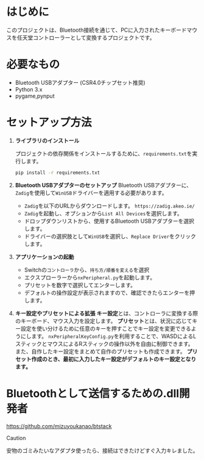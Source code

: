 # はじめに

このプロジェクトは、Bluetooth接続を通じて、PCに入力されたキーボードマウスを任天堂コントローラーとして変換するプロジェクトです。

# 必要なもの

* Bluetooth USBアダプター (CSR4.0チップセット推奨)
* Python 3.x
* pygame,pynput

# セットアップ方法

1.  **ライブラリのインストール**

    プロジェクトの依存関係をインストールするために、`requirements.txt`を実行します。

    ```bash
    pip install -r requirements.txt
    ```

2.  **Bluetooth USBアダプターのセットアップ**
    Bluetooth USBアダプターに、`Zadig`を使用して`WinUSB`ドライバーを適用する必要があります。

    * `Zadig`を以下のURLからダウンロードします。
        `https://zadig.akeo.ie/`
    * `Zadig`を起動し、オプションから`List All Devices`を選択します。
    * ドロップダウンリストから、使用するBluetooth USBアダプターを選択します。
    * ドライバーの選択肢として`WinUSB`を選択し、`Replace Driver`をクリックします。
3.  **アプリケーションの起動**
    * Switchの`コントローラ`から、`持ち方/順番を変える`を選択
    * エクスプローラーから`nxPeripheral.py`を起動します。
    * プリセットを数字で選択してエンターします。
    * デフォルトの操作設定が表示されますので、確認できたらエンターを押します。

4.  **キー設定やプリセットによる拡張**
    **キー設定**とは、コントローラに変換する際のキーボード、マウス入力を設定します。
    **プリセット**とは、状況に応じてキー設定を使い分けるために任意のキーを押すことでキー設定を変更できるようにします。
    `nxPeripheralKeyConfig.py`を利用することで、WASDによるLスティックとマウスによるRスティックの操作以外を自由に制御できます。
    また、自作したキー設定をまとめて自作のプリセットも作成できます。
    **プリセット作成のとき、最初に入力したキー設定がデフォルトのキー設定となります。**

# Bluetoothとして送信するための.dll開発者
https://github.com/mizuyoukanao/btstack

> [!CAUTION]
> 安物のゴミみたいなアダプタ使ったら、接続はできたけどすぐ入力キレました。